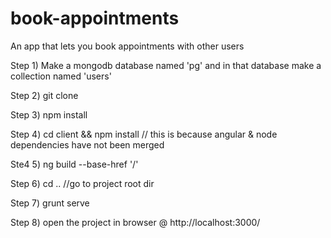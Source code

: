 # book-appointments
An app that lets you book appointments with other users

Step 1) Make a mongodb database named 'pg' and in that database make a collection named 'users'

Step 2) git clone

Step 3) npm install

Step 4) cd client && npm install // this is because angular & node dependencies have not been merged

Ste4 5) ng build --base-href '/'

Step 6) cd .. //go to project root dir

Step 7) grunt serve

Step 8) open the project in browser @ http://localhost:3000/
